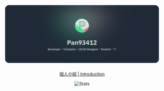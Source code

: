 # ![pan93412, a developer, translator and a UI/UX designer from 🇹🇼](components/Header/Main.svg)

<div align="center">
  <a href="https://pan93.com">個人介紹 | Introduction</a>
  <p></p>
  <img src="https://komarev.com/ghpvc/?username=pan93412&color=green" alt="Stats">
</div>
